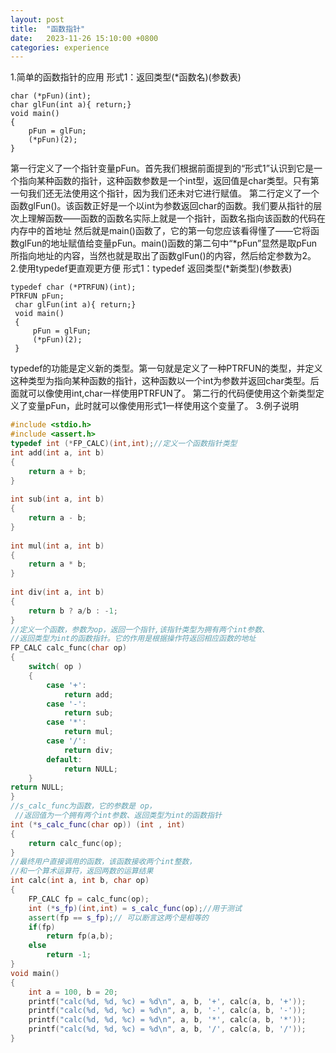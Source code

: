 ```yaml
---
layout: post
title:  "函数指针"
date:   2023-11-26 15:10:00 +0800
categories: experience
---
```

1.简单的函数指针的应用
形式1：返回类型(*函数名)(参数表)
```
char (*pFun)(int);  
char glFun(int a){ return;}
void main()
{
	pFun = glFun;
	(*pFun)(2);
}
```
第一行定义了一个指针变量pFun。首先我们根据前面提到的“形式1”认识到它是一个指向某种函数的指针，这种函数参数是一个int型，返回值是char类型。只有第一句我们还无法使用这个指针，因为我们还未对它进行赋值。
第二行定义了一个函数glFun()。该函数正好是一个以int为参数返回char的函数。我们要从指针的层次上理解函数——函数的函数名实际上就是一个指针，函数名指向该函数的代码在内存中的首地址
然后就是main()函数了，它的第一句您应该看得懂了——它将函数glFun的地址赋值给变量pFun。main()函数的第二句中“*pFun”显然是取pFun所指向地址的内容，当然也就是取出了函数glFun()的内容，然后给定参数为2。
2.使用typedef更直观更方便
形式1：typedef  返回类型(*新类型)(参数表)
```
typedef char (*PTRFUN)(int);
PTRFUN pFun;
 char glFun(int a){ return;}
 void main()
 {
	 pFun = glFun;
	 (*pFun)(2);
 }
```
typedef的功能是定义新的类型。第一句就是定义了一种PTRFUN的类型，并定义这种类型为指向某种函数的指针，这种函数以一个int为参数并返回char类型。后面就可以像使用int,char一样使用PTRFUN了。
第二行的代码便使用这个新类型定义了变量pFun，此时就可以像使用形式1一样使用这个变量了。
3.例子说明
```C++
#include <stdio.h>
#include <assert.h>
typedef int (*FP_CALC)(int,int);//定义一个函数指针类型
int add(int a, int b)
{
 	return a + b;
}
 
int sub(int a, int b)
{ 
	return a - b;
}
 
int mul(int a, int b)
{
	return a * b;
}
 
int div(int a, int b)
{ 
	return b ? a/b : -1;
}
//定义一个函数，参数为op，返回一个指针,该指针类型为拥有两个int参数、
//返回类型为int的函数指针。它的作用是根据操作符返回相应函数的地址
FP_CALC calc_func(char op)
{
	switch( op )
	{
 		case '+':
 		    return add;
 		case '-':
 		    return sub;
 		case '*':
 		    return mul;
 		case '/':
 		    return div;
 		default:
 		    return NULL;
 	}
return NULL;
}
//s_calc_func为函数，它的参数是 op，
 //返回值为一个拥有两个int参数、返回类型为int的函数指针
int (*s_calc_func(char op)) (int , int)
{
	return calc_func(op);
}
//最终用户直接调用的函数，该函数接收两个int整数，
//和一个算术运算符，返回两数的运算结果
int calc(int a, int b, char op)
{
 	FP_CALC fp = calc_func(op);
	int (*s_fp)(int,int) = s_calc_func(op);//用于测试
	assert(fp == s_fp);// 可以断言这两个是相等的
	if(fp)  
		return fp(a,b);
 	else
 		return -1;
}
void main()
{
 	int a = 100, b = 20;
	printf("calc(%d, %d, %c) = %d\n", a, b, '+', calc(a, b, '+'));
 	printf("calc(%d, %d, %c) = %d\n", a, b, '-', calc(a, b, '-'));
 	printf("calc(%d, %d, %c) = %d\n", a, b, '*', calc(a, b, '*'));
 	printf("calc(%d, %d, %c) = %d\n", a, b, '/', calc(a, b, '/'));
}
```
